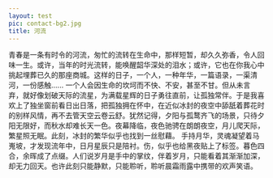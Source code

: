 ```yaml
---
layout: test
pic: contact-bg2.jpg
title: 河流
---
```



青春是一条有时令的河流，匆忙的流转在生命中，那样短暂，却久久弥香，令人回味一生。或许，当年的时光流转，能唤醒韶华深处的泪水；或许，它也在你我心中挑起埋葬已久的那座商城。这样的日子，一个人，一种年华，一篇语录，一渠清河，一份感触......
一个人会因生命的坎坷而不快、不安，甚至不甘。但从未言弃，就好像划破天际的流星，为满载星辉的日子勇往直前，让孤独常伴。于是我喜欢上了独坐窗前看日出日落，把孤独拥在怀中，在近似冰封的夜空中舔舐着葬花时的别样风情，再不去管天空云卷云舒。犹然记得，夕阳与孤鹜齐飞的场景，只待夕阳无限好，而秋水却难长天一色。夜幕降临，夜色驰骋在朗朗夜空，月儿爬天际，繁星照无眠。此刻，冰封的繁华似乎也找到一丝慰藉。
手持月华，灵魂凝望着马嵬坡，才发现流年中，日月星辰只是陪衬。伤，似乎也给黑夜贴上了标签。暮色四合，余晖成了点缀。人们说岁月是手中的掌纹，伴着岁月，只能看着其渐渐加深，却无力回天。也许此刻只能静默，只能聆听，聆听晨霜雨露中携带的欢声笑语。

